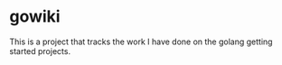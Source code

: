 # gowiki

This is a project that tracks the work I have done on the golang getting started projects.
